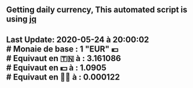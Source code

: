 ## Getting daily currency, This automated script is using [jq](https://stedolan.github.io/jq/)
## Last Update:  2020-05-24 à 20:00:02 </br># Monaie de base : 1 "EUR" 💶 </br> # Equivaut en 🇹🇳 à :  3.161086 </br> # Equivaut en 💵 à : 1.0905</br> # Equivaut en 🐱‍💻 à :  0.000122
